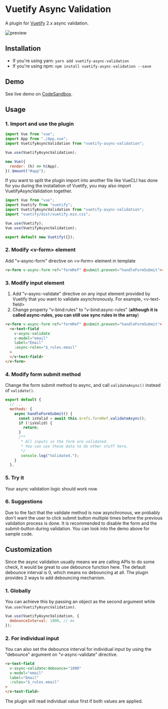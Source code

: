 # Vuetify Async Validation

A plugin for [Vuetify](https://vuetifyjs.com/en/) 2.x async validation.

![preview](https://user-images.githubusercontent.com/59676941/123539329-c87c6480-d76b-11eb-9e51-d96986187b48.gif)

## Installation

- If you're using yarn: `yarn add vuetify-async-validation`
- If you're using npm: `npm install vuetify-async-validation --save`

## Demo

See live demo on [CodeSandbox](https://codesandbox.io/s/vuetify-async-validation-demo-mu0fo).

## Usage

### 1. Import and use the plugin

```javascript
import Vue from "vue";
import App from "./App.vue";
import VuetifyAsyncValidation from "vuetify-async-validation";

Vue.use(VuetifyAsyncValidation);

new Vue({
  render: (h) => h(App),
}).$mount("#app");
```

If you want to split the plugin import into another file like VueCLI has done for you during the installation of Vuetify, you may also import VuetifyAsyncValidation together.

```javascript
import Vue from "vue";
import Vuetify from "vuetify";
import VuetifyAsyncValidation from "vuetify-async-validation";
import "vuetify/dist/vuetify.min.css";

Vue.use(Vuetify);
Vue.use(VuetifyAsyncValidation);

export default new Vuetify({});
```

### 2. Modify \<v-form\> element

Add "v-async-form" directive on \<v-form\> element in template

```html
<v-form v-async-form ref="formRef" @submit.prevent="handleFormSubmit"></v-form>
```

### 3. Modify input element

1. Add "v-async-validate" directive on any input element provided by Vuetify that you want to validate asynchronously. For example, \<v-text-field\>
2. Change property "v-bind:rules" to "v-bind:async-rules" (**although it is called async-rules, you can still use sync rules in the array**)

```html
<v-form v-async-form ref="formRef" @submit.prevent="handleFormSubmit">
  <v-text-field
    v-async-validate
    v-model="email"
    label="Email"
    :async-rules="$_rules.email"
  >
  </v-text-field>
</v-form>
```

### 4. Modify form submit method

Change the form submit method to async, and call `validateAsync()` instead of `validate()`.

```javascript
export default {
  // ...
  methods: {
    async handleFormSubmit() {
      const isValid = await this.$refs.formRef.validateAsync();
      if (!isValid) {
        return;
      }
      /**
       * All inputs in the form are validated.
       * You can use those data to do other stuff here.
       */
       console.log("Validated.");
    }
  },
```

### 5. Try it

Your async validation logic should work now.

### 6. Suggestions

Due to the fact that the validate method is now asynchronous, we probably don't want the user to click submit button multiple times before the previous validation process is done. It is recommended to disable the form and the submit-button during validation. You can look into the demo above for sample code.

## Customization

Since the async validation usually means we are calling APIs to do some check, it would be great to use debounce function here.
The default debounce interval is 0, which means no debouncing at all.
The plugin provides 2 ways to add debouncing mechanism.

### 1. Globally

You can achieve this by passing an object as the second argument while `Vue.use(VuetifyAsyncValidation)`.

```javascript
Vue.use(VuetifyAsyncValidation, {
  debounceInterval: 1000, // ms
});
```

### 2. For individual input

You can also set the debounce interval for individual input by using the "debounce" argument on "v-async-validate" directive.

```html
<v-text-field
  v-async-validate:debounce="1000"
  v-model="email"
  label="Email"
  :rules="$_rules.email"
>
</v-text-field>
```

The plugin will read individual value first if both values are applied.
